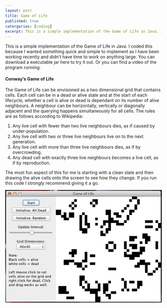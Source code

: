 ```yaml
---
layout: post
title: Game of Life
published: true
catergories: [coding]
excerpt: This is a simple implementation of the Game of Life in Java. I coded this because I wanted something quick and simple to implement as I have been working recently and didn’t have time to work on anything large. You can download a executable jar here to try it out. Or you can find a video of the program running.
---
```


This is a simple implementation of the Game of Life in Java. I coded this because I wanted something quick and simple to implement as I have been working recently and didn’t have time to work on anything large. You can download a executable jar here to try it out. Or you can find a video of the program running.

#### Conway’s Game of Life
The Game of Life can be envisioned as a two dimensional grid that contains cells. Each cell can be in a dead or alive state and at the start of each lifecycle, whether a cell is alive or dead is dependant on its number of alive neighbours. A neighbour can be horizontally, vertically or diagonally adjacent  and the querying happens simultaneously for all cells. The rules are as follows according to Wikipedia:

1. Any live cell with fewer than two live neighbours dies, as if caused by under-population.
2. Any live cell with two or three live neighbours live on to the next generation.
3. Any live cell with more than three live neighbours dies, as if by overcrowding.
4. Any dead cell with exactly three live neighbours becomes a live cell, as if by reproduction.

The most fun aspect of this for me is starting with a clean slate and then drawing the alive cells onto the screen to see how they change. If you run this code I strongly recommend giving it a go.

![Game of Life](/assets/img/game_of_life.png)